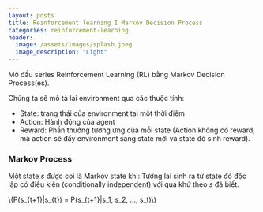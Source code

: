 ```yaml
---
layout: posts
title: Reinforcement learning I Markov Decision Process
categories: reinforcement-learning
header:
  image: /assets/images/splash.jpeg
  image_description: "Light"
---
```

Mở đầu series Reinforcement Learning (RL) bằng Markov Decision Process(es).

Chúng ta sẽ mô tả lại environment qua các thuộc tính:

* State: trạng thái của environment tại một thời điểm
* Action: Hành động của agent
* Reward: Phần thưởng tương ứng của mỗi state (Action không có reward, mà action sẽ đẩy environment sang state mới và state đó sinh reward).

### Markov Process
Một state *s* được coi là Markov state khi: Tương lai sinh ra từ state đó độc lập có điều kiện (conditionally independent) với quá khứ theo *s* đã biết.

\\(P(s_{t+1}|s_{t}) = P(s_{t+1}|s_1, s_2, ..., s_t)\\)